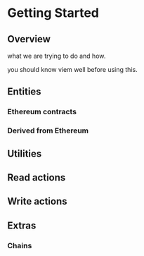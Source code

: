 # Getting Started

## Overview

what we are trying to do and how.

you should know viem well before using this.

## Entities

### Ethereum contracts

### Derived from Ethereum

## Utilities

## Read actions

## Write actions

## Extras

### Chains
